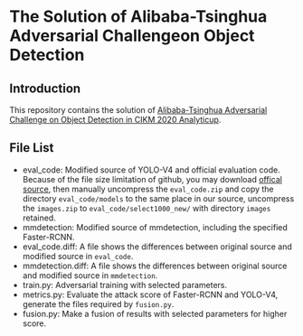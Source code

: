 # The Solution of Alibaba-Tsinghua Adversarial Challengeon Object Detection
## Introduction
This repository contains the solution of [Alibaba-Tsinghua Adversarial Challenge on Object Detection in CIKM 2020 Analyticup](http://www.cikm2020.org/adversarial-challenge-on-object-detection/).

## File List
- eval_code: Modified source of YOLO-V4 and official evaluation code. Because of the file size limitation of github, you may download [offical source](https://tianchi-competition.oss-accelerate.aliyuncs.com/531806/data.zip), then manually uncompress the `eval_code.zip` and copy the directory `eval_code/models` to the same place in our source, uncompress the `images.zip` to `eval_code/select1000_new/` with directory `images` retained.
- mmdetection: Modified source of mmdetection, including the specified Faster-RCNN. 
- eval_code.diff: A file shows the differences between original source and modified source in `eval_code`. 
- mmdetection.diff: A file shows the differences between original source and modified source in `mmdetection`. 
- train.py: Adversarial training with selected parameters.  
- metrics.py: Evaluate the attack score of Faster-RCNN and YOLO-V4, generate the files required by `fusion.py`.  
- fusion.py: Make a fusion of results with selected parameters for higher score.








